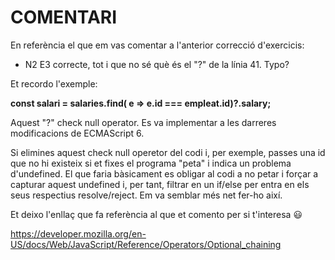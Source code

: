 # COMENTARI

En referència el que em vas comentar a l'anterior correcció d'exercicis:

- N2 E3 correcte, tot i que no sé què és el "?" de la línia 41. Typo?

Et recordo l'exemple:

**const salari = salaries.find( e => e.id === empleat.id)?.salary;**

Aquest "?" check null operator. Es va implementar a les darreres modificacions de ECMAScript 6. 

Si elimines aquest check null operetor del codi i, per exemple, passes una id que no hi existeix si et fixes el programa "peta" i indica un problema d'undefined. El que faria bàsicament es obligar al codi a no petar i forçar a capturar aquest undefined i, per tant, filtrar en un if/else per entra en els seus respectius resolve/reject. Em va semblar més net fer-ho així.

Et deixo l'enllaç que fa referència al que et comento per si t'interesa :smiley:

https://developer.mozilla.org/en-US/docs/Web/JavaScript/Reference/Operators/Optional_chaining

